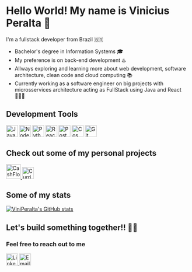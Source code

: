 # Hello World! My name is Vinicius Peralta 👋

I'm a fullstack developer from Brazil 🇧🇷

- Bachelor's degree in Information Systems 🎓
- My preference is on back-end development ♨️
- Allways exploring and learning more about web development, software architecture, clean code and cloud computing 📚
- Currently working as a software engineer on big projects with microsservices architecture acting as FullStack using Java and React 👨🏼‍💻

## Development Tools

<img src="https://github.com/user-attachments/assets/1a6ea457-1098-4bc0-9e9d-bd1a59282b5b" alt="Java" title="Java" width="32" height="32">
<img src="https://github.com/user-attachments/assets/f8c62d8f-c815-436b-a799-9d3adbe50daf" alt="Node JS" title="Node JS" width="32" height="32">
<img src="https://github.com/user-attachments/assets/105bbeb1-852e-4c83-8e40-170bcf0583e9" alt="Python" title="Python" width="32" height="32">
<img src="https://github.com/user-attachments/assets/f439da55-4589-4898-a35d-cb03be72efb8" alt="React JS" title="React JS" width="32" height="32">
<img src="https://github.com/user-attachments/assets/badd5c30-a9d9-4173-9b16-ed8d96f46b07" alt="Postgres" title="Postgres" width="32" height="32">
<img src="https://github.com/user-attachments/assets/c9b39794-8724-4e28-b3c6-256409cd7d6c" alt="Cosmos" title="Cosmos" width="32" height="32">
<img src="https://github.com/user-attachments/assets/34c9b05f-6db6-4d6b-bd2e-1e6c253a5e31" alt="Git" title="Git" width="32" height="32">

## Check out some of my personal projects

<a href="https://github.com/Peralta-CashFlow" target="_blank">
  <img src="https://github.com/user-attachments/assets/bd82bb29-4980-458a-a5dd-4aebe34bb9ca" alt="CashFlow" title="CashFlow" width="40" height="40">
</a>
<a href="https://github.com/Curriculum-Vitae-AI" target="_blank">
  <img src="https://github.com/user-attachments/assets/87048e87-4262-4cff-9806-2d998b534d84" alt="CurriculumAI" title="CurriculumAI" width="32" height="32">
</a>

## Some of my stats

[![ViniPeralta's GitHub stats](https://github-readme-stats.vercel.app/api?username=ViniPeralta&count_private=true&include_all_commits=true&show_icons=true&theme=tokyonight&hide=stars)](https://github.com/ViniPeralta/github-readme-stats)

## Let's build something together!! 🤝🏼
### Feel free to reach out to me

<a href="https://www.linkedin.com/in/vinicius-peralta/" target="_blank">
  <img src="https://github.com/user-attachments/assets/9f712c8f-7e4f-4d55-8466-7fe64e931501" alt="Linkedin" title="Linkedin" width="32" height="32">
</a>
<a href="mailto:vinicius-peralta@hotmail.com" target="_blank">
  <img src="https://github.com/user-attachments/assets/78131001-6300-4d17-bad6-4c9dbd2e4ca5" alt="Email" title="Email" width="32" height="32">
</a>
